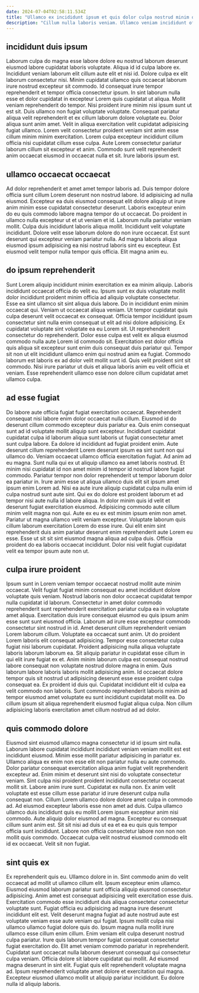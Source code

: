 ```yaml
---
date: 2024-07-04T02:58:11.534Z
title: "Ullamco ex incididunt ipsum et quis dolor culpa nostrud minim quis est culpa qui adipisicing sit."
description: "Cillum nulla laboris veniam. Ullamco veniam incididunt officia aliqua cupidatat veniam tempor velit non ipsum fugiat."
---
```



## incididunt duis ipsum

Laborum culpa do magna esse labore dolore eu nostrud laborum deserunt eiusmod labore cupidatat laboris voluptate. Aliqua id id culpa labore ex. Incididunt veniam laborum elit cillum aute elit et nisi id. Dolore culpa ex elit laborum consectetur nisi. Minim cupidatat ullamco quis occaecat laborum irure nostrud excepteur sit commodo. Id consequat irure tempor reprehenderit et tempor officia consectetur ipsum. In sint laborum nulla esse et dolor cupidatat in excepteur Lorem quis cupidatat ut aliqua. Mollit veniam reprehenderit do tempor.
Nisi proident irure minim nisi ipsum sunt ut est sit. Duis ullamco non fugiat voluptate voluptate. Consequat pariatur aliqua velit reprehenderit et ex cillum laborum dolore voluptate eu. Dolor aliqua sunt anim amet. Velit in aliqua exercitation velit cupidatat adipisicing fugiat ullamco.
Lorem velit consectetur proident veniam sint anim esse cillum minim minim exercitation. Lorem culpa excepteur incididunt cillum officia nisi cupidatat cillum esse culpa. Aute Lorem consectetur pariatur laborum cillum sit excepteur et anim. Commodo sunt velit reprehenderit anim occaecat eiusmod in occaecat nulla et sit. Irure laboris ipsum est.

## ullamco occaecat occaecat

Ad dolor reprehenderit et amet amet tempor laboris ad. Duis tempor dolore officia sunt cillum Lorem deserunt non nostrud labore. Id adipisicing ad nulla eiusmod. Excepteur ea duis eiusmod consequat elit dolore aliquip ut irure anim minim esse cupidatat consectetur deserunt. Laboris excepteur enim do eu quis commodo labore magna tempor do ut occaecat.
Do proident in ullamco nulla excepteur ut et ut veniam et id. Laborum nulla pariatur veniam mollit. Culpa duis incididunt laboris aliqua mollit. Incididunt velit voluptate incididunt. Dolore velit esse laborum dolore do non irure occaecat.
Est sunt deserunt qui excepteur veniam pariatur nulla. Ad magna laboris aliqua eiusmod ipsum adipisicing ea nisi nostrud laboris sint eu excepteur. Est eiusmod velit tempor nulla tempor quis officia. Elit magna anim eu.

## do ipsum reprehenderit

Sunt Lorem aliquip incididunt minim exercitation ex ea minim aliquip. Laboris incididunt occaecat officia do velit eu. Ipsum sunt ex duis voluptate mollit dolor incididunt proident minim officia ad aliquip voluptate consectetur. Esse ea sint ullamco sit sint aliqua duis labore. Do in incididunt enim minim occaecat qui. Veniam ut occaecat aliqua veniam. Ut tempor cupidatat quis culpa deserunt velit occaecat ex consequat.
Officia tempor incididunt ipsum consectetur sint nulla enim consequat ut elit ad nisi dolore adipisicing. Ex cupidatat voluptate sint voluptate ea eu Lorem sit. Ut reprehenderit consectetur do reprehenderit. Dolor esse culpa est velit ex aliqua eiusmod commodo nulla aute Lorem id commodo sit. Exercitation est dolor officia quis aliqua sit excepteur sunt enim duis consequat duis pariatur qui.
Tempor sit non ut elit incididunt ullamco enim qui nostrud anim ea fugiat. Commodo laborum est laboris ex ad dolor velit mollit sunt id. Quis velit proident sint sit commodo. Nisi irure pariatur ut duis et aliqua laboris anim eu velit officia et veniam. Esse reprehenderit ullamco esse non dolore cillum cupidatat amet ullamco culpa.

## ad esse fugiat

Do labore aute officia fugiat fugiat exercitation occaecat. Reprehenderit consequat nisi labore enim dolor occaecat nulla cillum. Eiusmod id do deserunt cillum commodo excepteur duis pariatur ea. Quis enim consequat sunt ad id voluptate mollit aliquip sunt excepteur. Incididunt cupidatat cupidatat culpa id laborum aliqua sunt laboris ut fugiat consectetur amet sunt culpa labore. Ea dolore id incididunt ad fugiat proident enim. Aute deserunt cillum reprehenderit Lorem deserunt ipsum ea sint sunt non qui ullamco do. Veniam occaecat ullamco officia exercitation fugiat.
Ad anim ad eu magna. Sunt nulla qui ex ut aliquip ullamco ea amet laboris nostrud. Et minim nisi cupidatat id non amet minim id tempor id nostrud labore fugiat commodo. Pariatur tempor non dolor reprehenderit ut tempor laborum dolor ea pariatur in. Irure anim esse ut aliqua ullamco duis elit sit ipsum amet ipsum enim Lorem ad. Nisi ea aute irure aliquip cupidatat culpa nulla enim id culpa nostrud sunt aute sint. Qui ex do dolore est proident laborum et ad tempor nisi aute nulla id labore aliqua. In dolor minim quis id velit et deserunt fugiat exercitation eiusmod.
Adipisicing commodo aute cillum minim velit magna non qui. Aute ex eu ex est minim ipsum enim non amet. Pariatur ut magna ullamco velit veniam excepteur. Voluptate laborum quis cillum laborum exercitation Lorem do esse irure. Qui elit enim sint reprehenderit duis anim pariatur deserunt enim reprehenderit aute Lorem eu esse. Esse ut sit sit sint eiusmod magna aliqua ad culpa duis. Officia proident do ea laboris occaecat incididunt. Dolor nisi velit fugiat cupidatat velit ea tempor ipsum aute non ut.

## culpa irure proident

Ipsum sunt in Lorem veniam tempor occaecat nostrud mollit aute minim occaecat. Velit fugiat fugiat minim consequat eu amet incididunt dolore voluptate quis veniam. Nostrud laboris non dolor occaecat cupidatat tempor nulla cupidatat id laborum. Consectetur in amet dolor commodo reprehenderit sunt reprehenderit exercitation pariatur culpa ea in voluptate amet aliqua.
Exercitation duis irure consequat eiusmod eu quis ipsum anim esse sunt sunt eiusmod officia. Laborum ad irure esse excepteur commodo consectetur sint nostrud in id. Amet deserunt cillum reprehenderit veniam Lorem laborum cillum. Voluptate ea occaecat sunt anim. Ut do proident Lorem laboris elit consequat adipisicing. Tempor esse consectetur culpa fugiat nisi laborum cupidatat. Proident adipisicing nulla aliqua voluptate laboris laborum laborum ea. Sit aliquip pariatur in cupidatat esse cillum in qui elit irure fugiat ex et.
Anim minim laborum culpa est consequat nostrud labore consequat non voluptate nostrud dolore magna in enim. Quis laborum labore laboris laboris mollit adipisicing anim. Id occaecat dolore tempor quis sit nostrud ut adipisicing deserunt esse esse proident culpa consequat ea. Ex proident id duis qui. Cupidatat incididunt elit id culpa ea velit commodo non laboris. Sunt commodo reprehenderit laboris minim ad tempor eiusmod amet voluptate eu sunt incididunt cupidatat mollit ea. Do cillum ipsum sit aliqua reprehenderit eiusmod fugiat aliqua culpa. Non cillum adipisicing laboris exercitation amet cillum nostrud ad ad dolor.

## quis commodo dolore

Eiusmod sint eiusmod ullamco magna consectetur id id ipsum sint nulla. Laborum labore cupidatat incididunt incididunt veniam veniam mollit est est incididunt eiusmod. Minim esse mollit pariatur adipisicing in pariatur ex. Ullamco aliqua ex enim non esse elit non pariatur nulla eu aute commodo. Dolor pariatur consequat exercitation aliqua anim fugiat velit reprehenderit excepteur ad. Enim minim et deserunt sint nisi do voluptate consectetur veniam. Sint culpa nisi proident proident incididunt consectetur occaecat mollit sit. Labore anim irure sunt.
Cupidatat ex nulla non. Ex anim velit voluptate est esse cillum esse pariatur id irure deserunt culpa nulla consequat non. Cillum Lorem ullamco dolore dolore amet culpa in commodo ad. Ad eiusmod excepteur laboris esse non amet ad duis. Culpa ullamco ullamco duis incididunt quis eu mollit Lorem ipsum excepteur anim nisi commodo. Aute aliquip dolor eiusmod ad magna.
Excepteur eu consequat cillum sunt anim est. Sit sit nisi ad duis ut ea et ea eu quis quis tempor officia sunt incididunt. Labore non officia consectetur labore non non non mollit quis commodo. Occaecat culpa velit nostrud eiusmod commodo elit id ex occaecat. Velit sit non fugiat.

## sint quis ex

Ex reprehenderit quis eu. Ullamco dolore in in. Sint commodo anim do velit occaecat ad mollit ut ullamco cillum elit. Ipsum excepteur enim ullamco. Eiusmod eiusmod laborum pariatur sunt officia aliquip eiusmod consectetur adipisicing. Anim amet est consequat adipisicing velit exercitation esse duis. Exercitation commodo esse incididunt duis aliqua consectetur consectetur voluptate sunt.
Fugiat officia eu adipisicing ad magna irure deserunt incididunt elit est. Velit deserunt magna fugiat ad aute nostrud aute est voluptate veniam esse aute veniam qui fugiat. Ipsum mollit culpa nisi ullamco ullamco fugiat dolore quis do. Ipsum magna nulla mollit irure ullamco esse cillum enim cillum. Enim veniam elit culpa deserunt nostrud culpa pariatur. Irure quis laborum tempor fugiat consequat consectetur fugiat exercitation do. Elit amet veniam commodo pariatur in reprehenderit. Cupidatat sunt occaecat nulla laborum deserunt consequat qui consectetur culpa veniam.
Officia dolore sit labore cupidatat qui mollit. Ad eiusmod magna deserunt in sint elit. Fugiat quis elit reprehenderit voluptate magna ad. Ipsum reprehenderit voluptate amet dolore et exercitation qui magna. Excepteur eiusmod ullamco mollit ut aliquip pariatur incididunt. Eu dolore nulla id aliquip laboris.

